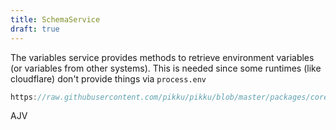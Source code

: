 ```yaml
---
title: SchemaService
draft: true
---
```


The variables service provides methods to retrieve environment variables (or variables from other systems). This is needed since some runtimes (like cloudflare) don't provide things via `process.env`

```typescript reference title="schema-service.ts"
https://raw.githubusercontent.com/pikku/pikku/blob/master/packages/core/src/services/schema-service.ts
```

AJV
